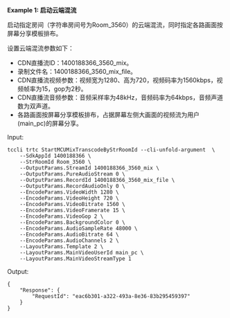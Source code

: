 **Example 1: 启动云端混流**

启动指定房间（字符串房间号为Room_3560）的云端混流，同时指定各路画面按屏幕分享模板排布。

设置云端混流参数如下：
- CDN直播流ID：1400188366_3560_mix。
- 录制文件名：1400188366_3560_mix_file。
- CDN直播流视频参数：视频宽为1280、高为720，视频码率为1560kbps，视频帧率为15，gop为2秒。
- CDN直播流音频参数：音频采样率为48kHz，音频码率为64kbps，音频声道数为双声道。
- 各路画面按屏幕分享模板排布，占据屏幕左侧大画面的视频流为用户(main_pc)的屏幕分享。

Input: 

```
tccli trtc StartMCUMixTranscodeByStrRoomId --cli-unfold-argument  \
    --SdkAppId 1400188366 \
    --StrRoomId Room_3560 \
    --OutputParams.StreamId 1400188366_3560_mix \
    --OutputParams.PureAudioStream 0 \
    --OutputParams.RecordId 1400188366_3560_mix_file \
    --OutputParams.RecordAudioOnly 0 \
    --EncodeParams.VideoWidth 1280 \
    --EncodeParams.VideoHeight 720 \
    --EncodeParams.VideoBitrate 1560 \
    --EncodeParams.VideoFramerate 15 \
    --EncodeParams.VideoGop 2 \
    --EncodeParams.BackgroundColor 0 \
    --EncodeParams.AudioSampleRate 48000 \
    --EncodeParams.AudioBitrate 64 \
    --EncodeParams.AudioChannels 2 \
    --LayoutParams.Template 2 \
    --LayoutParams.MainVideoUserId main_pc \
    --LayoutParams.MainVideoStreamType 1
```

Output: 
```
{
    "Response": {
        "RequestId": "eac6b301-a322-493a-8e36-83b295459397"
    }
}
```

